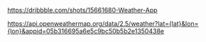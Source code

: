 https://dribbble.com/shots/15661680-Weather-App


https://api.openweathermap.org/data/2.5/weather?lat={lat}&lon={lon}&appid=05b316695a6e5c9bc50b5b2e1350438e